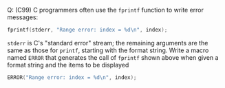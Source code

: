 Q: (C99) C programmers often use the `fprintf` function to write error messages:

```c
fprintf(stderr, "Range error: index = %d\n", index);
```

`stderr` is C's "standard error" stream; the remaining arguments are the same as
those for `printf`, starting with the format string. Write a macro named `ERROR`
that generates the call of `fprintf` shown above when given a format string and
the items to be displayed

```c
ERROR("Range error: index = %d\n", index);
```
